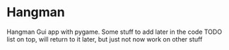 # Hangman
Hangman Gui app with pygame.
Some stuff to add later in the code TODO list on top, will return to it later,
but just not now work on other stuff 


